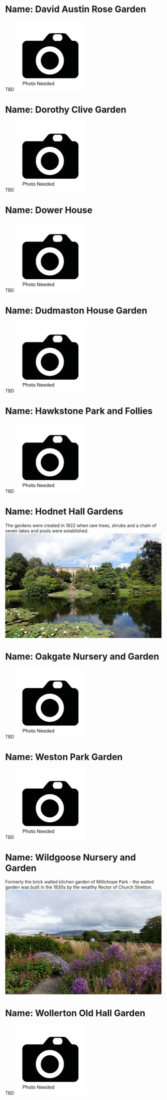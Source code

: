 <!--Type: Item-->
# Name: David Austin Rose Garden

TBD
![](https://raw.githubusercontent.com/dmfbsh/dmfbsh.github.io/master/assets/images/gardens/photo-needed.jpg)

<!--Type: Item-->
# Name: Dorothy Clive Garden

TBD
![](https://raw.githubusercontent.com/dmfbsh/dmfbsh.github.io/master/assets/images/gardens/photo-needed.jpg)

<!--Type: Item-->
# Name: Dower House

TBD
![](https://raw.githubusercontent.com/dmfbsh/dmfbsh.github.io/master/assets/images/gardens/photo-needed.jpg)

<!--Type: Item-->
# Name: Dudmaston House Garden

TBD
![](https://raw.githubusercontent.com/dmfbsh/dmfbsh.github.io/master/assets/images/gardens/photo-needed.jpg)

<!--Type: Item-->
# Name: Hawkstone Park and Follies

TBD
![](https://raw.githubusercontent.com/dmfbsh/dmfbsh.github.io/master/assets/images/gardens/photo-needed.jpg)

<!--Type: Item-->
# Name: Hodnet Hall Gardens

The gardens were created in 1922 when rare trees, shrubs and a chain of seven lakes and pools were established.
![](https://raw.githubusercontent.com/dmfbsh/dmfbsh.github.io/master/assets/images/gardens/2016-08-29_13_10_30_DSC01075_DxO.jpg)

<!--Type: Item-->
# Name: Oakgate Nursery and Garden

TBD
![](https://raw.githubusercontent.com/dmfbsh/dmfbsh.github.io/master/assets/images/gardens/photo-needed.jpg)

<!--Type: Item-->
# Name: Weston Park Garden

TBD
![](https://raw.githubusercontent.com/dmfbsh/dmfbsh.github.io/master/assets/images/gardens/photo-needed.jpg)

<!--Type: Item-->
# Name: Wildgoose Nursery and Garden

Formerly the brick walled kitchen garden of Millichope Park - the walled garden was built in the 1830s by the wealthy Rector of Church Stretton.
![](https://raw.githubusercontent.com/dmfbsh/dmfbsh.github.io/master/assets/images/gardens/2019-09-28_13_26_29_DSC_0066_DxO.jpg)

<!--Type: Item-->
# Name: Wollerton Old Hall Garden

TBD
![](https://raw.githubusercontent.com/dmfbsh/dmfbsh.github.io/master/assets/images/gardens/photo-needed.jpg)

